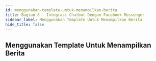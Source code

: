 ```yaml
---
id: menggunakan-template-untuk-menampilkan-berita
title: Bagian 8 - Integrasi Chatbot Dengan Facebook Messenger
sidebar_label: Menggunakan Template Untuk Menampilkan Berita
hide_title: false
---
```

## Menggunakan Template Untuk Menampilkan Berita
